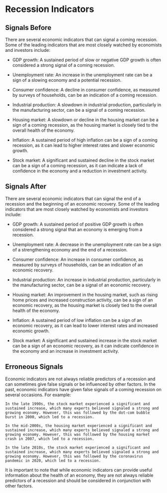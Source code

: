 # Recession Indicators

## Signals Before

There are several economic indicators that can signal a coming recession. Some
of the leading indicators that are most closely watched by economists and
investors include:

- GDP growth: A sustained period of slow or negative GDP growth is often
  considered a strong signal of a coming recession.

- Unemployment rate: An increase in the unemployment rate can be a sign of a
  slowing economy and a potential recession.

- Consumer confidence: A decline in consumer confidence, as measured by surveys
  of households, can be an indication of a coming recession.

- Industrial production: A slowdown in industrial production, particularly in
  the manufacturing sector, can be a signal of a coming recession.

- Housing market: A slowdown or decline in the housing market can be a sign of
  a coming recession, as the housing market is closely tied to the overall
  health of the economy.

- Inflation: A sustained period of high inflation can be a sign of a coming
  recession, as it can lead to higher interest rates and slower economic
  growth.

- Stock market: A significant and sustained decline in the stock market can be
  a sign of a coming recession, as it can indicate a lack of confidence in the
  economy and a reduction in investment activity.

## Signals After

There are several economic indicators that can signal the end of a recession
and the beginning of an economic recovery. Some of the leading indicators that
are most closely watched by economists and investors include:

- GDP growth: A sustained period of positive GDP growth is often considered a
  strong signal that an economy is emerging from a recession.

- Unemployment rate: A decrease in the unemployment rate can be a sign of a
  strengthening economy and the end of a recession.

- Consumer confidence: An increase in consumer confidence, as measured by
  surveys of households, can be an indication of an economic recovery.

- Industrial production: An increase in industrial production, particularly in
  the manufacturing sector, can be a signal of an economic recovery.

- Housing market: An improvement in the housing market, such as rising home
  prices and increased construction activity, can be a sign of an economic
  recovery, as the housing market is closely tied to the overall health of the
  economy.

- Inflation: A sustained period of low inflation can be a sign of an economic
  recovery, as it can lead to lower interest rates and increased economic
  growth.

- Stock market: A significant and sustained increase in the stock market can be
  a sign of an economic recovery, as it can indicate confidence in the economy
  and an increase in investment activity.

## Erroneous Signals

Economic indicators are not always reliable predictors of a recession and can sometimes give false signals or be influenced by other factors. In the past, economic indicators have given false signals of a coming recession on several occasions. For example:

    In the late 1990s, the stock market experienced a significant and sustained increase, which many experts believed signaled a strong and growing economy. However, this was followed by the dot-com bubble burst in 2000, which led to a recession.

    In the mid-2000s, the housing market experienced a significant and sustained increase, which many experts believed signaled a strong and growing economy. However, this was followed by the housing market crash in 2007, which led to a recession.

    In the late 2010s, the stock market experienced a significant and sustained increase, which many experts believed signaled a strong and growing economy. However, this was followed by the coronavirus pandemic in 2020, which led to a recession.

It is important to note that while economic indicators can provide useful information about the health of an economy, they are not always reliable predictors of a recession and should be considered in conjunction with other factors.
